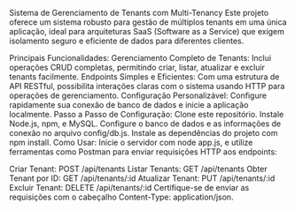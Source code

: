 Sistema de Gerenciamento de Tenants com Multi-Tenancy
Este projeto oferece um sistema robusto para gestão de múltiplos tenants em uma única aplicação, ideal para arquiteturas SaaS (Software as a Service) que exigem isolamento seguro e eficiente de dados para diferentes clientes.

Principais Funcionalidades:
Gerenciamento Completo de Tenants: Inclui operações CRUD completas, permitindo criar, listar, atualizar e excluir tenants facilmente.
Endpoints Simples e Eficientes: Com uma estrutura de API RESTful, possibilita interações claras com o sistema usando HTTP para operações de gerenciamento.
Configuração Personalizável: Configure rapidamente sua conexão de banco de dados e inicie a aplicação localmente.
Passo a Passo de Configuração:
Clone este repositório.
Instale Node.js, npm, e MySQL.
Configure o banco de dados e as informações de conexão no arquivo config/db.js.
Instale as dependências do projeto com npm install.
Como Usar:
Inicie o servidor com node app.js, e utilize ferramentas como Postman para enviar requisições HTTP aos endpoints:

Criar Tenant: POST /api/tenants
Listar Tenants: GET /api/tenants
Obter Tenant por ID: GET /api/tenants/:id
Atualizar Tenant: PUT /api/tenants/:id
Excluir Tenant: DELETE /api/tenants/:id
Certifique-se de enviar as requisições com o cabeçalho Content-Type: application/json.
